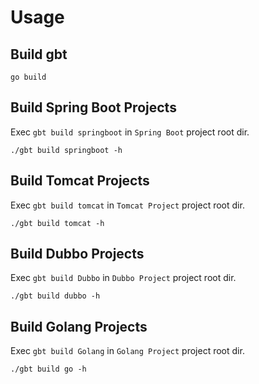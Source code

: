# Usage
## Build gbt
```shell script
go build
```

## Build Spring Boot Projects
Exec `gbt build springboot` in `Spring Boot` project root dir.
```shell script
./gbt build springboot -h
```

## Build Tomcat Projects
Exec `gbt build tomcat` in `Tomcat Project` project root dir.
```shell script
./gbt build tomcat -h
```

## Build Dubbo Projects
Exec `gbt build Dubbo` in `Dubbo Project` project root dir.
```shell script
./gbt build dubbo -h
```

## Build Golang Projects
Exec `gbt build Golang` in `Golang Project` project root dir.
```shell script
./gbt build go -h
```





